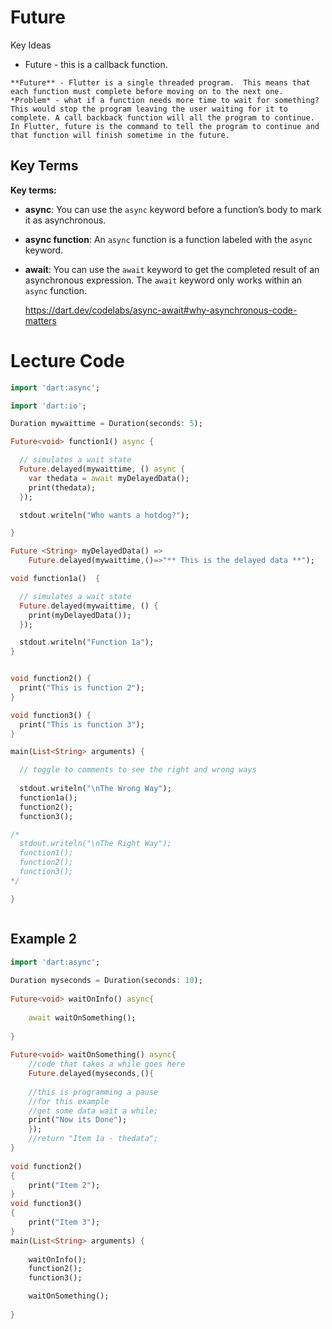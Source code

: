 # Future

Key Ideas

* Future - this is a callback function.  



```{admonition} Concept
**Future** - Flutter is a single threaded program.  This means that each function must complete before moving on to the next one. *Problem* - what if a function needs more time to wait for something? This would stop the program leaving the user waiting for it to complete. A call backback function will all the program to continue.  In Flutter, future is the command to tell the program to continue and that function will finish sometime in the future.
```



## Key Terms

**Key terms:**

- **async**: You can use the `async` keyword before a function’s body to mark it as asynchronous.
- **async function**: An `async` function is a function labeled with the `async` keyword.
- **await**: You can use the `await` keyword to get the completed result of an asynchronous expression. The `await` keyword only works within an `async` function.

    https://dart.dev/codelabs/async-await#why-asynchronous-code-matters



# Lecture Code

```dart
import 'dart:async';

import 'dart:io';

Duration mywaittime = Duration(seconds: 5);

Future<void> function1() async {

  // simulates a wait state
  Future.delayed(mywaittime, () async {
    var thedata = await myDelayedData();
    print(thedata);
  });

  stdout.writeln("Who wants a hotdog?");

}

Future <String> myDelayedData() =>
    Future.delayed(mywaittime,()=>"** This is the delayed data **");

void function1a()  {

  // simulates a wait state
  Future.delayed(mywaittime, () {
    print(myDelayedData());
  });

  stdout.writeln("Function 1a");
}


void function2() {
  print("This is function 2");
}

void function3() {
  print("This is function 3");
}

main(List<String> arguments) {

  // toggle to comments to see the right and wrong ways
  
  stdout.writeln("\nThe Wrong Way");
  function1a();
  function2();
  function3();

/*
  stdout.writeln("\nThe Right Way");
  function1();
  function2();
  function3();
*/

}



```



## Example 2

``` Dart
import 'dart:async';
 
Duration myseconds = Duration(seconds: 10);
 
Future<void> waitOnInfo() async{
 
    await waitOnSomething();
 
}
 
Future<void> waitOnSomething() async{
	//code that takes a while goes here
	Future.delayed(myseconds,(){
        
	//this is programming a pause
	//for this example 
	//get some data wait a while;
	print("Now its Done");
	});
	//return "Item 1a - thedata";	
}
 
void function2()
{
	print("Item 2");
}
void function3()
{
	print("Item 3");
}
main(List<String> arguments) {
 
    waitOnInfo();
    function2();
    function3();

    waitOnSomething();
 
}
```

